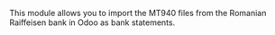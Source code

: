 This module allows you to import the MT940 files from the Romanian
Raiffeisen bank in Odoo as bank statements.
